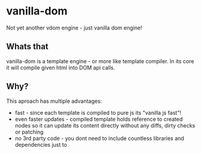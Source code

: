# vanilla-dom
Not yet another vdom engine - just vanilla dom engine!

## Whats that
vanilla-dom is a template engine - or more like template compiler.
In its core it will compile given html into DOM api calls.

## Why?
This aproach has multiple advantages:
-  fast - since each template is compiled to pure js its "vanilla js fast"!
-  even faster updates - compiled template holds reference to created nodes so it can update its content directly without any diffs, dirty checks or patching
-  no 3rd party code - you dont need to include countless libraries and dependencies just to 
